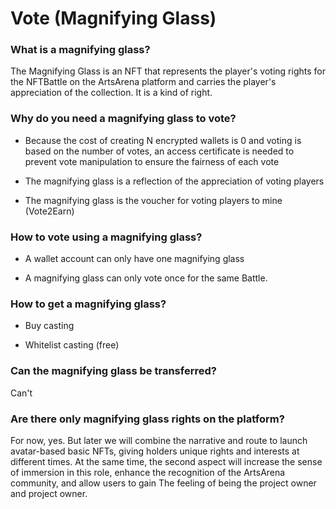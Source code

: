 # Vote (Magnifying Glass)

### What is a magnifying glass?

The Magnifying Glass is an NFT that represents the player's voting rights for the NFTBattle on the ArtsArena platform and carries the player's appreciation of the collection. It is a kind of right.

### Why do you need a magnifying glass to vote?

- Because the cost of creating N encrypted wallets is 0 and voting is based on the number of votes, an access certificate is needed to prevent vote manipulation to ensure the fairness of each vote

- The magnifying glass is a reflection of the appreciation of voting players

- The magnifying glass is the voucher for voting players to mine (Vote2Earn)

### How to vote using a magnifying glass?

- A wallet account can only have one magnifying glass

- A magnifying glass can only vote once for the same Battle.

### How to get a magnifying glass?

- Buy casting

- Whitelist casting (free)

### Can the magnifying glass be transferred?

Can't

### Are there only magnifying glass rights on the platform?

For now, yes. But later we will combine the narrative and route to launch avatar-based basic NFTs, giving holders unique rights and interests at different times. At the same time, the second aspect will increase the sense of immersion in this role, enhance the recognition of the ArtsArena community, and allow users to gain The feeling of being the project owner and project owner.


